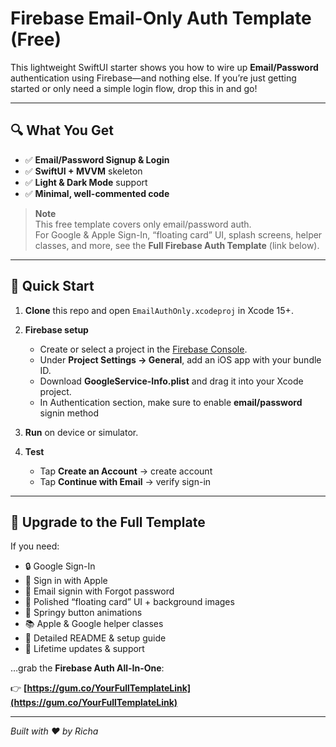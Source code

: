 # Firebase Email-Only Auth Template (Free)

This lightweight SwiftUI starter shows you how to wire up **Email/Password** authentication using Firebase—and nothing else. If you’re just getting started or only need a simple login flow, drop this in and go!

---

## 🔍 What You Get

- ✅ **Email/Password Signup & Login**  
- ✅ **SwiftUI + MVVM** skeleton  
- ✅ **Light & Dark Mode** support  
- ✅ **Minimal, well-commented code**  

> **Note**  
> This free template covers only email/password auth.  
> For Google & Apple Sign-In, “floating card” UI, splash screens, helper classes, and more, see the **Full Firebase Auth Template** (link below).

---

## 🚀 Quick Start

1. **Clone** this repo and open `EmailAuthOnly.xcodeproj` in Xcode 15+.  
2. **Firebase setup**  
   - Create or select a project in the [Firebase Console](https://console.firebase.google.com/).  
   - Under **Project Settings → General**, add an iOS app with your bundle ID.  
   - Download **GoogleService-Info.plist** and drag it into your Xcode project.
   - In Authentication section, make sure to enable **email/password** signin method
3. **Run** on device or simulator.
4. **Test**

   * Tap **Create an Account** → create account
   * Tap **Continue with Email** → verify sign-in

---

## 🎁 Upgrade to the Full Template

If you need:

* 🔒 Google Sign-In
* 🍎 Sign in with Apple
* 📧 Email signin with Forgot password
* 🎨 Polished “floating card” UI + background images
* 🚀 Springy button animations
* 📚 Apple & Google helper classes
* 📄 Detailed README & setup guide
* 🔄 Lifetime updates & support

…grab the **Firebase Auth All-In-One**:

👉 **[https://gum.co/YourFullTemplateLink](https://gum.co/YourFullTemplateLink)**

---

*Built with ❤️ by Richa*

